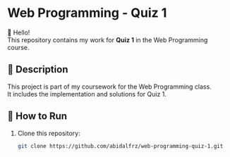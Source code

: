 # Web Programming - Quiz 1

👋 Hello!  
This repository contains my work for **Quiz 1** in the Web Programming course.  

## 📌 Description
This project is part of my coursework for the Web Programming class.  
It includes the implementation and solutions for Quiz 1.  

## 🚀 How to Run
1. Clone this repository:
   ```bash
   git clone https://github.com/abidalfrz/web-programming-quiz-1.git


